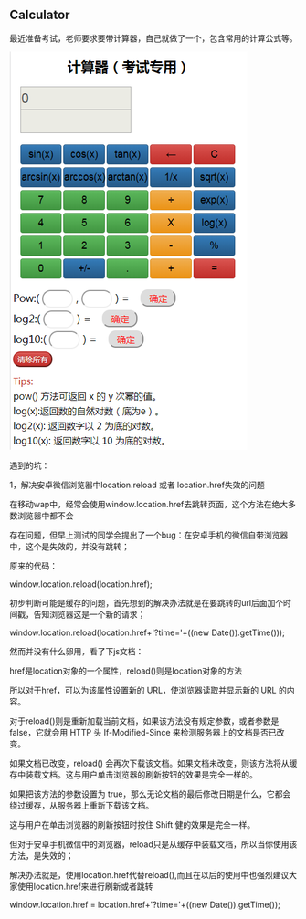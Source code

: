 ## Calculator

最近准备考试，老师要求要带计算器，自己就做了一个，包含常用的计算公式等。



 ![计算器](https://github.com/moveondo/Calculator/blob/master/style/ee.png)
 
 
 遇到的坑：
 
 1，解决安卓微信浏览器中location.reload 或者 location.href失效的问题
 
在移动wap中，经常会使用window.location.href去跳转页面，这个方法在绝大多数浏览器中都不会 

存在问题，但早上测试的同学会提出了一个bug：在安卓手机的微信自带浏览器中，这个是失效的，并没有跳转；

原来的代码：

window.location.reload(location.href);

初步判断可能是缓存的问题，首先想到的解决办法就是在要跳转的url后面加个时间戳，告知浏览器这是一个新的请求；

window.location.reload(location.href+'?time='+((new Date()).getTime()));

然而并没有什么卵用，看了下js文档：


href是location对象的一个属性，reload()则是location对象的方法

所以对于href，可以为该属性设置新的 URL，使浏览器读取并显示新的 URL 的内容。

对于reload()则是重新加载当前文档，如果该方法没有规定参数，或者参数是 false，它就会用 HTTP 头 If-Modified-Since 来检测服务器上的文档是否已改变。

如果文档已改变，reload() 会再次下载该文档。如果文档未改变，则该方法将从缓存中装载文档。这与用户单击浏览器的刷新按钮的效果是完全一样的。

如果把该方法的参数设置为 true，那么无论文档的最后修改日期是什么，它都会绕过缓存，从服务器上重新下载该文档。

这与用户在单击浏览器的刷新按钮时按住 Shift 健的效果是完全一样。

但对于安卓手机微信中的浏览器，reload只是从缓存中装载文档，所以当你使用该方法，是失效的；

 

解决办法就是，使用location.href代替reload(),而且在以后的使用中也强烈建议大家使用location.href来进行刷新或者跳转

window.location.href = location.href+'?time='+((new Date()).getTime());
